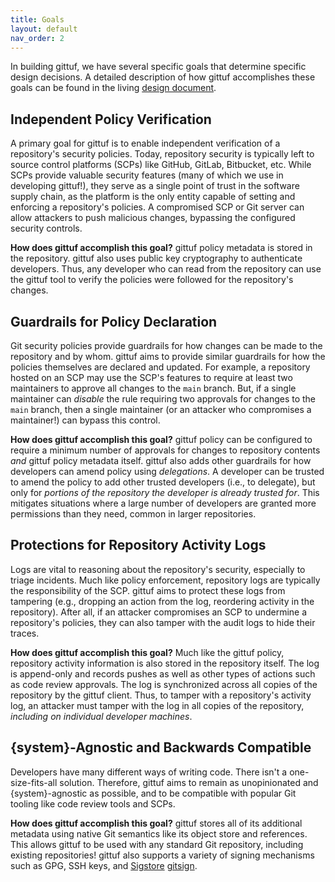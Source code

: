 ```yaml
---
title: Goals
layout: default
nav_order: 2
---
```


In building gittuf, we have several specific goals that determine specific
design decisions. A detailed description of how gittuf accomplishes these goals
can be found in the living [design document].

## Independent Policy Verification

A primary goal for gittuf is to enable independent verification of a
repository's security policies. Today, repository security is typically left to
source control platforms (SCPs) like GitHub, GitLab, Bitbucket, etc. While SCPs
provide valuable security features (many of which we use in developing gittuf!),
they serve as a single point of trust in the software supply chain, as the
platform is the only entity capable of setting and enforcing a repository's
policies. A compromised SCP or Git server can allow attackers to push malicious
changes, bypassing the configured security controls.

**How does gittuf accomplish this goal?** gittuf policy metadata is stored in
the repository. gittuf also uses public key cryptography to authenticate
developers. Thus, any developer who can read from the repository can use the
gittuf tool to verify the policies were followed for the repository's changes.

## Guardrails for Policy Declaration

Git security policies provide guardrails for how changes can be made to the
repository and by whom. gittuf aims to provide similar guardrails for how the
policies themselves are declared and updated. For example, a repository hosted
on an SCP may use the SCP's features to require at least two maintainers to
approve all changes to the `main` branch. But, if a single maintainer can
_disable_ the rule requiring two approvals for changes to the `main` branch,
then a single maintainer (or an attacker who compromises a maintainer!) can
bypass this control.

**How does gittuf accomplish this goal?** gittuf policy can be configured to
require a minimum number of approvals for changes to repository contents _and_
gittuf policy metadata itself. gittuf also adds other guardrails for how
developers can amend policy using _delegations_. A developer can be trusted to
amend the policy to add other trusted developers (i.e., to delegate), but only
for _portions of the repository the developer is already trusted for_. This
mitigates situations where a large number of developers are granted more
permissions than they need, common in larger repositories.

## Protections for Repository Activity Logs

Logs are vital to reasoning about the repository's security, especially to
triage incidents. Much like policy enforcement, repository logs are typically
the responsibility of the SCP. gittuf aims to protect these logs from tampering
(e.g., dropping an action from the log, reordering activity in the repository).
After all, if an attacker compromises an SCP to undermine a repository's
policies, they can also tamper with the audit logs to hide their traces.

**How does gittuf accomplish this goal?** Much like the gittuf policy,
repository activity information is also stored in the repository itself. The log
is append-only and records pushes as well as other types of actions such as code
review approvals. The log is synchronized across all copies of the repository by
the gittuf client. Thus, to tamper with a repository's activity log, an attacker
must tamper with the log in all copies of the repository, _including on
individual developer machines_.

## {system}-Agnostic and Backwards Compatible

Developers have many different ways of writing code. There isn't a
one-size-fits-all solution. Therefore, gittuf aims to remain as unopinionated
and {system}-agnostic as possible, and to be compatible with popular Git tooling
like code review tools and SCPs.

**How does gittuf accomplish this goal?** gittuf stores all of its additional
metadata using native Git semantics like its object store and references. This
allows gittuf to be used with any standard Git repository, including existing
repositories! gittuf also supports a variety of signing mechanisms such as GPG,
SSH keys, and [Sigstore] [gitsign].

[design document]: https://github.com/gittuf/gittuf/blob/main/docs/design-document.md
[Sigstore]: https://sigstore.dev
[gitsign]: https://github.com/sigstore/gitsign
